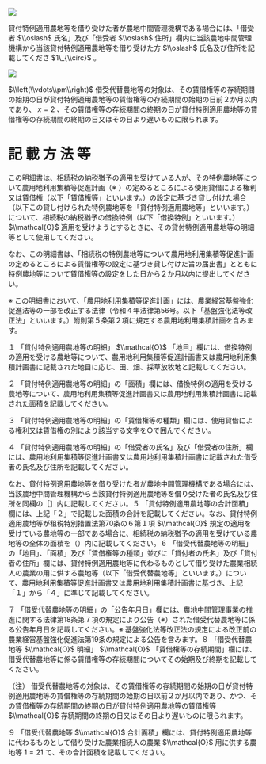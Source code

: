 ![](https://www.nta.go.jp/tmp/ab0299ce-84b3-4a03-bf47-4d4547e31eb6/images/0dd7206660458200fb3f43f89151d1479b2ec937bc3a2f10e85aafd772c4e2e4.jpg)

貸付特例適用農地等を借り受けた者が農地中間管理機構である場合には、「借受者 $\\oslash$ 氏名」及び「借受者 $\\oslash$ 住所」欄内に当該農地中間管理機構から当該貸付特例適用農地等を借り受けた方 $\\oslash$ 氏名及び住所を記載してくださ $1\_{\\circ}$ 。

![](https://www.nta.go.jp/tmp/ab0299ce-84b3-4a03-bf47-4d4547e31eb6/images/60b50e5f62ce238a0851d769810312c5c62566d922393e465d6b8ac3190e0454.jpg)

$\\left(\\vdots\\pm\\right)$ 借受代替農地等の対象は、その賃借権等の存続期間の始期の日が貸付特例適用農地等の賃借権等の存続期間の始期の日前２か月以内であり、 $x=2$ 、その賃借権等の存続期間の終期の日が貸付特例適用農地等の賃借権等の存続期間の終期の日又はその日より遅いものに限られます。

# 記 載 方 法 等

この明細書は、相続税の納税猶予の適用を受けている人が、その特例農地等について農用地利用集積等促進計画（※ ）の定めるところによる使用貸借による権利又は賃借権（以下「賃借権等」といいます。）の設定に基づき貸し付けた場合（以下この貸し付けられた特例農地等を「貸付特例適用農地等」といいます。）について、相続税の納税猶予の借換特例（以下「借換特例」といいます。） $\\mathcal{O}$ 適用を受けようとするときに、その貸付特例適用農地等の明細等として使用してください。

なお、この明細書は、「相続税の特例農地等について農用地利用集積等促進計画の定めるところによる賃借権等の設定に基づき貸し付けた旨の届出書」とともに特例農地等について賃借権等の設定をした日から２か月以内に提出してください。

※ この明細書において、「農用地利用集積等促進計画」には、農業経営基盤強化促進法等の一部を改正する法律（令和４年法律第56号。以下「基盤強化法等改正法」といいます。）附則第５条第２項に規定する農用地利用集積計画を含みます。

１ 「貸付特例適用農地等の明細」 $\\mathcal{O}$ 「地目」欄には、借換特例の適用を受ける農地等について、農用地利用集積等促進計画書又は農用地利用集積計画書に記載された地目に応じ、田、畑、採草放牧地と記載してください。

２ 「貸付特例適用農地等の明細」の「面積」欄には、借換特例の適用を受ける農地等について、農用地利用集積等促進計画書又は農用地利用集積計画書に記載された面積を記載してください。

３ 「貸付特例適用農地等の明細」の「賃借権等の種類」欄には、使用貸借による権利又は賃借権の別により該当する文字を○で囲んでください。

４ 「貸付特例適用農地等の明細」の「借受者の氏名」及び「借受者の住所」欄には、農用地利用集積等促進計画書又は農用地利用集積計画書に記載された借受者の氏名及び住所を記載してください。

なお、貸付特例適用農地等を借り受けた者が農地中間管理機構である場合には、当該農地中間管理機構から当該貸付特例適用農地等を借り受けた者の氏名及び住所を同欄の［］内に記載してください。５ 「貸付特例適用農地等の合計面積」欄には、上記「２」で記載した面積の合計を記載してください。なお、貸付特例適用農地等が租税特別措置法第70条の６第１項 $\\mathcal{O}$ 規定の適用を受けている農地等の一部である場合に、相続税の納税猶予の適用を受けている農地等の全体の面積を（）内に記載してください。６ 「借受代替農地等の明細」の「地目」、「面積」及び「賃借権等の種類」並びに「貸付者の氏名」及び「貸付者の住所」欄には、貸付特例適用農地等に代わるものとして借り受けた農業相続人の農業の用に供する農地等（以下「借受代替農地等」といいます。）について、農用地利用集積等促進計画書又は農用地利用集積計画書に基づき、上記「１」から「４」に準じて記載してください。

７ 「借受代替農地等の明細」の「公告年月日」欄には、農地中間管理事業の推進に関する法律第18条第７項の規定により公告（※）された借受代替農地等に係る公告年月日を記載してください。※ 基盤強化法等改正法の規定による改正前の農業経営基盤強化促進法第19条の規定による公告を含みます。８ 「借受代替農地等 $\\mathcal{O}$ 明細」 $\\mathcal{O}$ 「賃借権等の存続期間」欄には、借受代替農地等に係る賃借権等の存続期間についてその始期及び終期を記載してください。

（注） 借受代替農地等の対象は、その賃借権等の存続期間の始期の日が貸付特例適用農地等の賃借権等の存続期間の始期の日以前２か月以内であり、かつ、その賃借権等の存続期間の終期の日が貸付特例適用農地等の賃借権等 $\\mathcal{O}$ 存続期間の終期の日又はその日より遅いものに限られます。

９ 「借受代替農地等 $\\mathcal{O}$ 合計面積」欄には、貸付特例適用農地等に代わるものとして借り受けた農業相続人の農業 $\\mathcal{O}$ 用に供する農地等 $1=21$ て、その合計面積を記載してください。